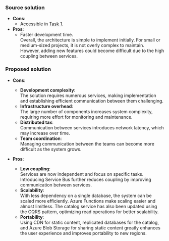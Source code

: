 ### Source solution

- **Cons**:
  - Accessible in [Task 1](https://github.com/DenisLukayenka/NETMentoringProgramAdvanced/blob/main/docs/Architectural%20Styles%20and%20Patterns/task1.md).
- **Pros**:
  - Faster development time.  
    Overall, the architecture is simple to implement initially. For small or medium-sized projects, it is not overly complex to maintain. However, adding new features could become difficult due to the high coupling between services.

### Proposed solution

- **Cons**:

  - **Development complexity**:  
    The solution requires numerous services, making implementation and establishing efficient communication between them challenging.
  - **Infrastructure overhead**:  
    The large number of components increases system complexity, requiring more effort for monitoring and maintenance.
  - **Distributed tax**:  
    Communication between services introduces network latency, which may increase over time.
  - **Team coordination**:  
    Managing communication between the teams can become more difficult as the system grows.

- **Pros**:
  - **Low coupling**:  
    Services are now independent and focus on specific tasks. Introducing Service Bus further reduces coupling by improving communication between services.
  - **Scalability**:  
    With less dependency on a single database, the system can be scaled more efficiently. Azure Functions make scaling easier and almost limitless. The catalog service has also been updated using the CQRS pattern, optimizing read operations for better scalability.
  - **Portability**:  
    Using CDN for static content, replicated databases for the catalog, and Azure Blob Storage for sharing static content greatly enhances the user experience and improves portability to new regions.
